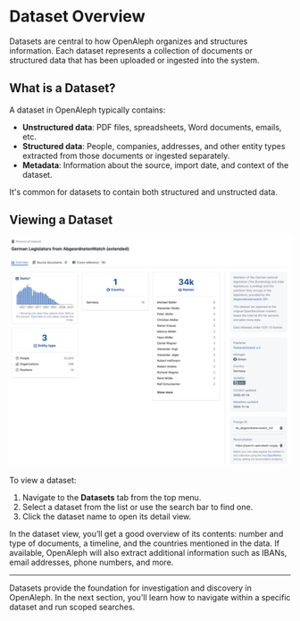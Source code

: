# Dataset Overview

Datasets are central to how OpenAleph organizes and structures information. Each dataset represents a collection of documents or structured data that has been uploaded or ingested into the system.

## What is a Dataset?

A dataset in OpenAleph typically contains:

- **Unstructured data**: PDF files, spreadsheets, Word documents, emails, etc.
- **Structured data**: People, companies, addresses, and other entity types extracted from those documents or ingested separately.
- **Metadata**: Information about the source, import date, and context of the dataset.

It's common for datasets to contain both structured and unstructed data.

## Viewing a Dataset

<div align="center">
  <img src="../../assets/images/dataset_overview.png" alt="Screenshot of the OpenAleph dataset overview" width="1000"/>
</div>

To view a dataset:

1. Navigate to the **Datasets** tab from the top menu.
2. Select a dataset from the list or use the search bar to find one.
3. Click the dataset name to open its detail view.

In the dataset view, you’ll get a good overview of its contents: number and type of documents, a timeline, and the countries mentioned in the data. If available, OpenAleph will also extract additional information such as IBANs, email addresses, phone numbers, and more.

---

Datasets provide the foundation for investigation and discovery in OpenAleph. In the next section, you'll learn how to navigate within a specific dataset and run scoped searches.
